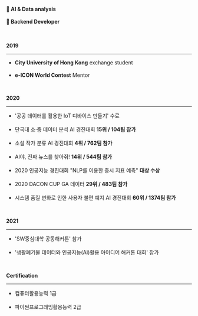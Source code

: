 <!--
**allan02/allan02** is a ✨ _special_ ✨ repository because its `README.md` (this file) appears on your GitHub profile.

Here are some ideas to get you started:

- 🔭 I’m currently working on ...
- 🌱 I’m currently learning ...
- 👯 I’m looking to collaborate on ...
- 🤔 I’m looking for help with ...
- 💬 Ask me about ...
- 📫 How to reach me: ...
- 😄 Pronouns: ...
- ⚡ Fun fact: ...
-->  
<br>
<strong>🌱 AI & Data analysis</strong><br><br>
<strong>🌱 Backend Developer</strong><br><br><br>

<strong>2019</strong><hr/>
<ul>
  <li><strong>City University of Hong Kong</strong> exchange student</li><br>
  <li><strong>e-ICON World Contest</strong> Mentor</li>
</ul><br>

<strong>2020</strong><hr/>
<ul>
  <li>'공공 데이터를 활용한 IoT 디바이스 만들기' 수료</li><br>
  <li>단국대 소·중 데이터 분석 AI 경진대회 <strong>15위 / 104팀 참가</strong></li><br>
  <li>소설 작가 분류 AI 경진대회 <strong>4위 / 762팀 참가</strong></li><br>
  <li>AI야, 진짜 뉴스를 찾아줘! <strong>14위 / 544팀 참가</strong></li><br>
  <li>2020 인공지능 경진대회 "NLP를 이용한 증시 지표 예측" <strong>대상 수상</strong></li><br>
  <li>2020 DACON CUP GA 데이터 <strong>29위 / 483팀 참가</strong></li><br>
  <li>시스템 품질 변화로 인한 사용자 불편 예지 AI 경진대회 <strong>60위 / 1374팀 참가</strong></li>
</ul><br>

<strong>2021</strong><hr/>
<ul>
  <li>'SW중심대학 공동해커톤' 참가</li><br>
  <li>'생활폐기물 데이터와 인공지능(AI)활용 아이디어 해커톤 대회' 참가</li>
</ul><br>

<strong>Certification</strong><hr/>
<ul>
  <li>컴퓨터활용능력 1급</li><br>
  <li>파이썬프로그래밍활용능력 2급</li>
</ul>


